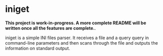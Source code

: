 # iniget

**This project is work-in-progress. A more complete README will be written once all the features are complete.**.

iniget is a simple INI files parser. It receives a file and a query query in command-line parameters and
then scans through the file and outputs the information on standard output.
